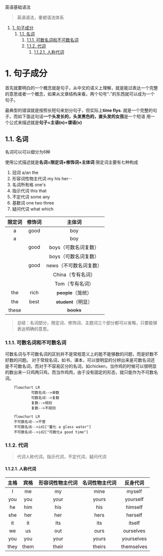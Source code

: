 英语基础语法
> 英语语法，重塑语法体系

1. [1. 句子成分](#1-句子成分)
    1. [1.1. 名词](#11-名词)
        1. [1.1.1. 可数名词和不可数名词](#111-可数名词和不可数名词)
        2. [1.1.2. 代词](#112-代词)
            1. [1.1.2.1. 人称代词](#1121-人称代词)

# 1. 句子成分
首先就要明白的一个概念就是句子，从中文的语义上理解，就是能过表达一个完整的意思或者一个概念，如果从文章结构来看，两个句号“**.**”的东西就可以成为一个句子。

最典型的错误就是按照长短句来划分句子，但实际上**time flys**. 就是一个完整的句子。而如下面这句话**一个头发长的，头发黑色的，直头发的女孩**是一个短语
用一个公式来描述就是**句子=主语(n)+谓语(v)**

## 1.1. 名词
名词可以可以细分为6种

使用公式描述就是**名词=限定词+修饰词+主体词**
限定词主要有七种构成

1. 冠词  a/an the
2. 形容词性物主代词 my his her···
3. 名词所有格  one's
4. 指示代词  this that
5. 不定代词 some any 
6. 基数词 one two three
7. 疑问代词 what which
   
| 限定词 | 修饰词 |         主体词         |
| :----: | :----: | :--------------------: |
|   a    |  good  |          boy           |
|   a    |        |          boy           |
|        |  good  |  boys（可数名词复数）  |
|        |        |  boys（可数名词复数）  |
|        |  good  | news（不可数名词复数） |
|        |        |   China（专有名词）    |
|        |        |    Tom（专有名词）     |
|  the   |  rich  |   ~~people~~（笼统）   |
|  the   |  best  |  ~~student~~（明显）   |
| these  |        |       ~~books~~        |
>总结：名词部分，限定词、修饰词、主题词三个部分都可以省略，只要能够表达明确的意思。

### 1.1.1. 可数名词和不可数名词
可数名词与不可数名词的区别并不是常规意义上的能不能够数的问题，而是好数不好数的问题。
对于常规名词，如书，课本，可以很明显的分辨出来是可数名词还是不可数名词，而对于不容易区分的名词，如chicken，当作鸡的时候可以很明显的数出来一只鸡两只鸡，而当作鸡肉，由于没有固定的形态，就只能作为不可数名词。

```mermaid
    flowchart LR
            可数名词-->单数    
            可数名词-->复数
            复数-->规则
            复数-->不规则   

```
```mermaid
    flowchart LR
    不可数名词-->不管
    不可数名词-->id1["量化 a glass water"]
    不可数名词-->id2["可数化a good time"] 
```
### 1.1.2. 代词
>代词人称代词，指示代词，不定代词，疑问代词

#### 1.1.2.1. 人称代词

| 主格  | 宾格  | 形容词性物主代词 | 名词性物主代词 |  反身代词  |
| :---: | :---: | :--------------: | :------------: | :--------: |
|   I   |  me   |        my        |      mine      |   myself   |
|  you  |  you  |       your       |     yours      |  yourself  |
|  he   |  him  |       his        |      his       |  himself   |
|  she  |  her  |       her        |      hers      |  herself   |
|  it   |  it   |       its        |      its       |   itself   |
|  we   |  us   |       out        |      ours      | ourselves  |
|  you  |  you  |       your       |     yours      | yourselves |
| they  | them  |      their       |     theirs     | themselves |

